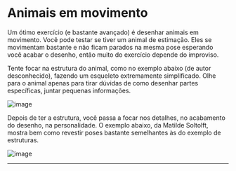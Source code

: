 # Animais em movimento

Um ótimo exercício (e bastante avançado) é desenhar animais em movimento. Você pode testar se tiver um animal de estimação. Eles se movimentam bastante e não ficam parados na mesma pose esperando você acabar o desenho, então muito do exercício depende do improviso.

Tente focar na estrutura do animal, como no exemplo abaixo (de autor desconhecido), fazendo um esqueleto extremamente simplificado. Olhe para o animal apenas para tirar dúvidas de como desenhar partes específicas, juntar pequenas informações.

![image](https://github.com/AndreCoutinhom/animals_and_creatures_concept_design/assets/91290799/c7bded78-ccd8-4033-b91b-305d0d467488)

Depois de ter a estrutura, você passa a focar nos detalhes, no acabamento do desenho, na personalidade. O exemplo abaixo, da Matilde Soltolft, mostra bem como revestir poses bastante semelhantes às do exemplo de estruturas.

![image](https://github.com/AndreCoutinhom/animals_and_creatures_concept_design/assets/91290799/5a43e4d5-6cf2-4148-a7fa-856672f44cf9)

---
